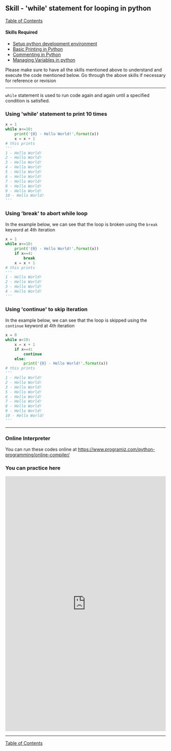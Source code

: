 ## Skill - 'while' statement for looping in python
[Table of Contents](https://nagasudhir.blogspot.com/2020/04/taming-python-table-of-contents.html)

#### Skills Required
* [Setup python development environment](https://nagasudhir.blogspot.com/2020/04/setup-python-development-environment_14.html)
* [Basic Printing in Python](https://nagasudhir.blogspot.com/2020/04/basic-printing-in-python.html)
* [Commenting in Python](https://nagasudhir.blogspot.com/2020/04/comments-in-python.html)
* [Managing Variables in python](https://nagasudhir.blogspot.com/2020/04/managing-variables-in-python.html)

Please make sure to have all the skills mentioned above to understand and execute the code mentioned below. Go through the above skills if necessary for reference or revision

<hr/>

`while` statement is used to run code again and again until a specified condition is satisfied. 

### Using 'while' statement to print 10 times
```python
x = 1
while x<=10:
	print('{0} - Hello World!'.format(x))
	x = x + 1
# this prints
'''
1 - Hello World!
2 - Hello World!
3 - Hello World!
4 - Hello World!
5 - Hello World!
6 - Hello World!
7 - Hello World!
8 - Hello World!
9 - Hello World!
10 - Hello World!
'''
```
### Using 'break' to abort while loop
In the example below, we can see that the loop is broken using the `break` keyword at 4th iteration
```python
x = 1
while x<=10:
	print('{0} - Hello World!'.format(x))
	if x==4:
		break
	x = x + 1
# this prints
'''
1 - Hello World!
2 - Hello World!
3 - Hello World!
4 - Hello World!
'''
```

### Using 'continue' to skip iteration
In the example below, we can see that the loop is skipped using the `continue` keyword at 4th iteration
```python
x = 0
while x<10:
	x = x + 1
	if x==4:
		continue
	else:
		print('{0} - Hello World!'.format(x))
# this prints
'''
1 - Hello World!
2 - Hello World!
3 - Hello World!
5 - Hello World!
6 - Hello World!
7 - Hello World!
8 - Hello World!
9 - Hello World!
10 - Hello World!
'''
```
<hr/>

### Online Interpreter
You can run these codes online at https://www.programiz.com/python-programming/online-compiler/

### You can practice here
<iframe height="800px" width="100%" src="https://repl.it/repls/IndelibleFineExperiment?lite=true" scrolling="no" frameborder="no" allowtransparency="true" allowfullscreen="true" sandbox="allow-forms allow-pointer-lock allow-popups allow-same-origin allow-scripts allow-modals"></iframe>

<hr/>

[Table of Contents](https://nagasudhir.blogspot.com/2020/04/taming-python-table-of-contents.html)


<!--stackedit_data:
eyJwcm9wZXJ0aWVzIjoidGl0bGU6IFdoaWxlIGxvb3AgaW4gcH
l0aG9uXG5hdXRob3I6IE5hZ2FzdWRoaXIgUHVsbGFcbnRhZ3M6
ICdsZWFybmluZywgcHl0aG9uLCB0YW1pbmdfcHl0aG9uX3NraW
xsJ1xuY2F0ZWdvcmllczogdGFtaW5nX3B5dGhvbl9za2lsbFxu
ZGF0ZTogJzIwMjAtMDUtMDMnXG4iLCJoaXN0b3J5IjpbMjAzMD
UxMzYwNyw5NzE2NjAyNjksMTMxNDgwOTAzNl19
-->